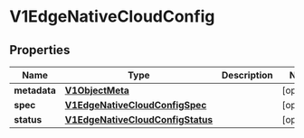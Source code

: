 # V1EdgeNativeCloudConfig

## Properties
Name | Type | Description | Notes
------------ | ------------- | ------------- | -------------
**metadata** | [**V1ObjectMeta**](V1ObjectMeta.md) |  |  [optional]
**spec** | [**V1EdgeNativeCloudConfigSpec**](V1EdgeNativeCloudConfigSpec.md) |  |  [optional]
**status** | [**V1EdgeNativeCloudConfigStatus**](V1EdgeNativeCloudConfigStatus.md) |  |  [optional]
